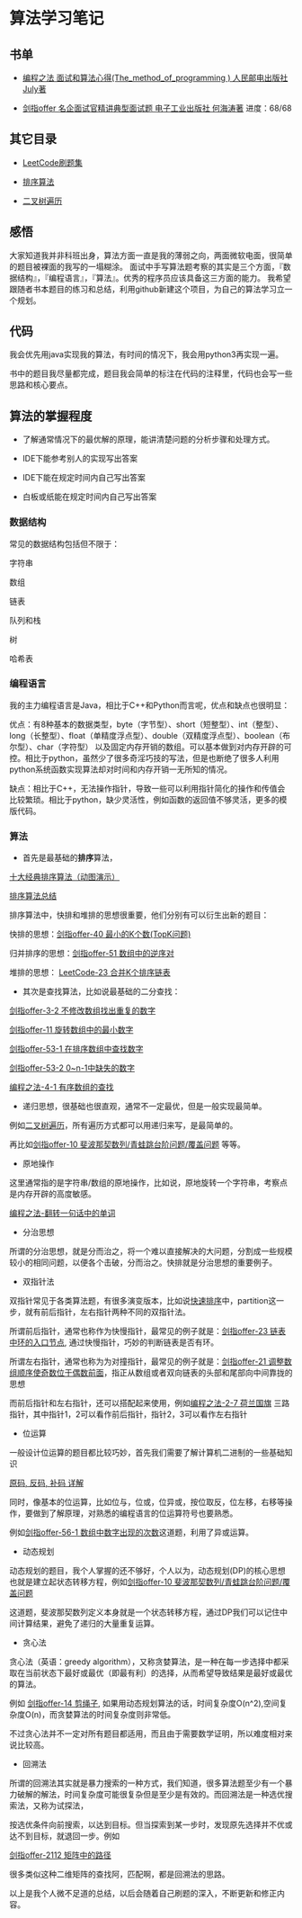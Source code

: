# 算法学习笔记

## 书单

* [编程之法 面试和算法心得(The_method_of_programming ) 人民邮电出版社 July著](./The_method_of_programming/README.md)

* [剑指offer 名企面试官精讲典型面试题 电子工业出版社 何海涛著](./剑指offer/README.md) 进度：68/68

## 其它目录

* [LeetCode刷题集](./LeetCode/README.md)

* [排序算法](./base/sort/README.md)

* [二叉树遍历](./base/binaryTree/README.md)


## 感悟

大家知道我并非科班出身，算法方面一直是我的薄弱之向，两面微软电面，很简单的题目被裸面的我写的一塌糊涂。
面试中手写算法题考察的其实是三个方面，『数据结构』，『编程语言』，『算法』。优秀的程序员应该具备这三方面的能力。
我希望跟随者书本题目的练习和总结，利用github新建这个项目，为自己的算法学习立一个规划。

## 代码

我会优先用java实现我的算法，有时间的情况下，我会用python3再实现一遍。

书中的题目我尽量都完成，题目我会简单的标注在代码的注释里，代码也会写一些思路和核心要点。

## 算法的掌握程度

* 了解通常情况下的最优解的原理，能讲清楚问题的分析步骤和处理方式。

* IDE下能参考别人的实现写出答案

* IDE下能在规定时间内自己写出答案

* 白板或纸能在规定时间内自己写出答案

### 数据结构

常见的数据结构包括但不限于：

字符串

数组

链表

队列和栈

树

哈希表

### 编程语言

我的主力编程语言是Java，相比于C++和Python而言呢，优点和缺点也很明显：

优点：有8种基本的数据类型，byte（字节型）、short（短整型）、int（整型）、long（长整型）、float（单精度浮点型）、double（双精度浮点型）、boolean（布尔型）、char（字符型）
以及固定内存开销的数组。可以基本做到对内存开辟的可控。相比于python，虽然少了很多奇淫巧技的写法，但是也断绝了很多人利用python系统函数实现算法却对时间和内存开销一无所知的情况。

缺点：相比于C++，无法操作指针，导致一些可以利用指针简化的操作和传值会比较繁琐。相比于python，缺少灵活性，例如函数的返回值不够灵活，更多的模版代码。

### 算法

* 首先是最基础的**排序**算法，

[十大经典排序算法（动图演示）](https://www.cnblogs.com/onepixel/articles/7674659.html)

[排序算法总结](http://ccc013.github.io/2016/11/20/%E6%8E%92%E5%BA%8F%E7%AE%97%E6%B3%95%E6%80%BB%E7%BB%93/?hmsr=toutiao.io&utm_medium=toutiao.io&utm_source=toutiao.io)

排序算法中，快排和堆排的思想很重要，他们分别有可以衍生出新的题目：

快排的思想：[剑指offer-40 最小的K个数(TopK问题)](./剑指offer/chapter5/JAVA_40.java)

归并排序的思想：[剑指offer-51 数组中的逆序对](./剑指offer/chapter5/JAVA_51.java)

堆排的思想： [LeetCode-23 合并K个排序链表](./LeetCode/Java_23.java)


* 其次是查找算法，比如说最基础的二分查找：

[剑指offer-3-2 不修改数组找出重复的数字](./剑指offer/chapter2/JAVA_3_2.java)

[剑指offer-11 旋转数组中的最小数字](./剑指offer/chapter2/JAVA_11.java)

[剑指offer-53-1 在排序数组中查找数字](./剑指offer/chapter6/JAVA_53_1.java)

[剑指offer-53-2 0~n-1中缺失的数字](./剑指offer/chapter6/JAVA_53_2.java)

[编程之法-4-1 有序数组的查找](./The_method_of_programming/chapter4/java_4_1.java)

* 递归思想，很基础也很直观，通常不一定最优，但是一般实现最简单。

例如[二叉树遍历](./base/binaryTree/README.md)，所有遍历方式都可以用递归来写，是最简单的。

再比如[剑指offer-10  斐波那契数列/青蛙跳台阶问题/覆盖问题](./剑指offer/chapter2/JAVA_10.java) 等等。


* 原地操作

这里通常指的是字符串/数组的原地操作，比如说，原地旋转一个字符串，考察点是内存开辟的高度敏感。

[编程之法-翻转一句话中的单词](./The_method_of_programming/chapter1/java_1_1_2.java)


* 分治思想

所谓的分治思想，就是分而治之，将一个难以直接解决的大问题，分割成一些规模较小的相同问题，以便各个击破，分而治之。快排就是分治思想的重要例子。


* 双指针法

双指针常见于各类算法题，有很多演变版本，比如说[快速排序](./base/sort/java/QuickSort.java)中，partition这一步，就有前后指针，左右指针两种不同的双指针法。

所谓前后指针，通常也称作为快慢指针，最常见的例子就是：[剑指offer-23 链表中环的入口节点](./剑指offer/chapter3/JAVA_23.java), 通过快慢指针，巧妙的判断链表是否有环。

所谓左右指针，通常也称为为对撞指针，最常见的例子就是：[剑指offer-21 调整数组顺序使奇数位于偶数前面](./剑指offer/chapter3/JAVA_21.java)，指正从数组或者双向链表的头部和尾部向中间靠拢的思想

而前后指针和左右指针，还可以搭配起来使用，例如[编程之法-2-7 荷兰国旗](./The_method_of_programming/chapter2/java_2_7_1.java) 三路指针，其中指针1，2可以看作前后指针，指针2，3可以看作左右指针


* 位运算

一般设计位运算的题目都比较巧妙，首先我们需要了解计算机二进制的一些基础知识

[原码, 反码, 补码 详解](http://www.cnblogs.com/zhangziqiu/archive/2011/03/30/ComputerCode.html)

同时，像基本的位运算，比如位与，位或，位异或，按位取反，位左移，右移等操作，要做到了解原理，对熟悉的编程语言的位运算符号也要熟悉。

例如[剑指offer-56-1 数组中数字出现的次数](./剑指offer/chapter6/JAVA_56_1.java)这道题，利用了异或运算。


* 动态规划

动态规划的题目，我个人掌握的还不够好，个人以为，动态规划(DP)的核心思想也就是建立起状态转移方程，例如[剑指offer-10  斐波那契数列/青蛙跳台阶问题/覆盖问题](./剑指offer/chapter2/JAVA_10.java)

这道题，斐波那契数列定义本身就是一个状态转移方程，通过DP我们可以记住中间计算结果，避免了递归的大量重复运算。

* 贪心法

贪心法（英语：greedy algorithm），又称贪婪算法，是一种在每一步选择中都采取在当前状态下最好或最优（即最有利）的选择，从而希望导致结果是最好或最优的算法。

例如 [剑指offer-14  剪绳子](./剑指offer/chapter2/JAVA_14.java), 如果用动态规划算法的话，时间复杂度O(n^2),空间复杂度O(n)，而贪婪算法的时间复杂度则非常低。

不过贪心法并不一定对所有题目都适用，而且由于需要数学证明，所以难度相对来说比较高。

* 回溯法

所谓的回溯法其实就是暴力搜索的一种方式，我们知道，很多算法题至少有一个暴力破解的解法，时间复杂度可能很复杂但是至少是有效的。而回溯法是一种选优搜索法，又称为试探法，

按选优条件向前搜索，以达到目标。但当探索到某一步时，发现原先选择并不优或达不到目标，就退回一步。例如

[剑指offer-2112  矩阵中的路径](./剑指offer/chapter2/JAVA_12.java)

很多类似这种二维矩阵的查找阿，匹配啊，都是回溯法的思路。

以上是我个人微不足道的总结，以后会随着自己刷题的深入，不断更新和修正内容。